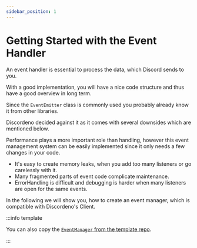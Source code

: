 ```yaml
---
sidebar_position: 1
---
```


# Getting Started with the Event Handler

An event handler is essential to process the data, which Discord sends to you.

With a good implementation, you will have a nice code structure and thus have a good overview in long term.

Since the `EventEmitter` class is commonly used you probably already know it from other libraries.

Discordeno decided against it as it comes with several downsides which are mentioned below.

Performance plays a more important role than handling, however this event management system can be easily implemented
since it only needs a few changes in your code.

- It's easy to create memory leaks, when you add too many listeners or go carelessly with it.
- Many fragmented parts of event code complicate maintenance.
- ErrorHandling is difficult and debugging is harder when many listeners are open for the same events.

In the following we will show you, how to create an event manager, which is compatible with Discordeno's Client.

:::info template

You can also copy the
[`EventManager` from the template repo](https://github.com/discordeno/discordeno/tree/main/template/nodejs/Managers/EventManager.js).

:::
